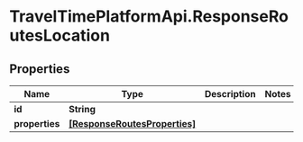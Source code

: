 # TravelTimePlatformApi.ResponseRoutesLocation

## Properties

Name | Type | Description | Notes
------------ | ------------- | ------------- | -------------
**id** | **String** |  | 
**properties** | [**[ResponseRoutesProperties]**](ResponseRoutesProperties.md) |  | 



